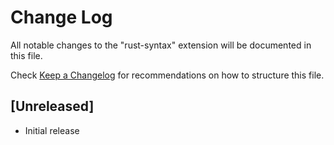 # Change Log

All notable changes to the "rust-syntax" extension will be documented in this file.

Check [Keep a Changelog](http://keepachangelog.com/) for recommendations on how to structure this file.

## [Unreleased]

- Initial release
